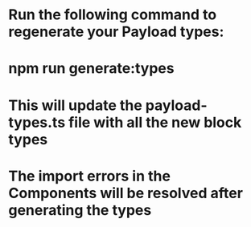 # Run the following command to regenerate your Payload types:

# npm run generate:types

# This will update the payload-types.ts file with all the new block types

# The import errors in the Components will be resolved after generating the types
